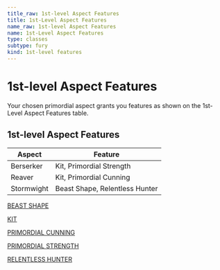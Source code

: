 ```yaml
---
title_raw: 1st-level Aspect Features
title: 1st-Level Aspect Features
name_raw: 1st-level Aspect Features
name: 1st-Level Aspect Features
type: classes
subtype: fury
kind: 1st-level features
---
```


# 1st-level Aspect Features

Your chosen primordial aspect grants you features as shown on the 1st-Level Aspect Features table.

## 1st-level Aspect Features

| Aspect     | Feature                        |
| ---------- | ------------------------------ |
| Berserker  | Kit, Primordial Strength       |
| Reaver     | Kit, Primordial Cunning        |
| Stormwight | Beast Shape, Relentless Hunter |

[BEAST SHAPE](./Beast%20Shape.md)

[KIT](./Kit.md)

[PRIMORDIAL CUNNING](./Primordial%20Cunning.md)

[PRIMORDIAL STRENGTH](./Primordial%20Strength.md)

[RELENTLESS HUNTER](./Relentless%20Hunter.md)
